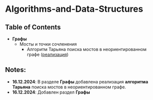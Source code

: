 # Algorithms-and-Data-Structures
## Table of Contents
- **Графы**
  - Мосты и точки сочленения
    - Алгоритм Тарьяна поиска мостов в неориентированном графе ([реализация](Algorithms-and-Data-Structures/Graphs/Bridges%20and%20Articulation%20Points/TarjanBridges.cpp))
## Notes:
- **16.12.2024**: В разделе **Графы** добавлена реализация **алгоритма Тарьяна** поиска мостов в неориентированном графе.
- **16.12.2024**: Добавлен раздел **Графы**
